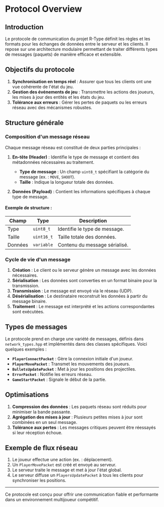 # Protocol Overview

## Introduction

Le protocole de communication du projet R-Type définit les règles et les formats pour les échanges de données entre le serveur et les clients. Il repose sur une architecture modulaire permettant de traiter différents types de messages (paquets) de manière efficace et extensible.

## Objectifs du protocole

1. **Synchronisation en temps réel** : Assurer que tous les clients ont une vue cohérente de l'état du jeu.
2. **Gestion des événements de jeu** : Transmettre les actions des joueurs, les mises à jour des entités et les états du jeu.
3. **Tolérance aux erreurs** : Gérer les pertes de paquets ou les erreurs réseau avec des mécanismes robustes.

## Structure générale

### Composition d'un message réseau

Chaque message réseau est constitué de deux parties principales :

1. **En-tête (Header)** : Identifie le type de message et contient des métadonnées nécessaires au traitement.
   - **Type de message** : Un champ `uint8_t` spécifiant la catégorie du message (ex. : `MOVE`, `SHOOT`).
   - **Taille** : Indique la longueur totale des données.

2. **Données (Payload)** : Contient les informations spécifiques à chaque type de message.

#### Exemple de structure :

| Champ       | Type       | Description                          |
|-------------|------------|--------------------------------------|
| Type        | `uint8_t`  | Identifie le type de message.        |
| Taille      | `uint16_t` | Taille totale des données.           |
| Données     | `variable` | Contenu du message sérialisé.        |

### Cycle de vie d'un message

1. **Création** : Le client ou le serveur génère un message avec les données nécessaires.
2. **Sérialisation** : Les données sont converties en un format binaire pour la transmission.
3. **Transmission** : Le message est envoyé via le réseau (UDP).
4. **Désérialisation** : Le destinataire reconstruit les données à partir du message binaire.
5. **Traitement** : Le message est interprété et les actions correspondantes sont exécutées.

## Types de messages

Le protocole prend en charge une variété de messages, définis dans `network_types.hpp` et implémentés dans des classes spécifiques. Voici quelques exemples :

- **`PlayerConnectPacket`** : Gère la connexion initiale d'un joueur.
- **`PlayerMovePacket`** : Transmet les mouvements des joueurs.
- **`BulletsUpdatePacket`** : Met à jour les positions des projectiles.
- **`ErrorPacket`** : Notifie les erreurs réseau.
- **`GameStartPacket`** : Signale le début de la partie.

## Optimisations

1. **Compression des données** : Les paquets réseau sont réduits pour minimiser la bande passante.
2. **Agrégation des mises à jour** : Plusieurs petites mises à jour sont combinées en un seul message.
3. **Tolérance aux pertes** : Les messages critiques peuvent être réessayés si leur réception échoue.

## Exemple de flux réseau

1. Le joueur effectue une action (ex. : déplacement).
2. Un `PlayerMovePacket` est créé et envoyé au serveur.
3. Le serveur traite le message et met à jour l'état global.
4. Le serveur diffuse un `PlayersUpdatePacket` à tous les clients pour synchroniser les positions.

---

Ce protocole est conçu pour offrir une communication fiable et performante dans un environnement multijoueur compétitif.

